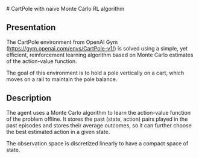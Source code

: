 # CartPole with naive Monte Carlo RL algorithm

## Presentation

The CartPole environment from OpenAI Gym (https://gym.openai.com/envs/CartPole-v1/) is solved using a simple, yet efficient, reinforcement learning algorithm based on Monte Carlo estimates of the action-value function.

The goal of this environment is to hold a pole vertically on a cart, which moves on a rail to maintain the pole balance.

## Description

The agent uses a Monte Carlo algorithm to learn the action-value function of the problem offline. It stores the past (state, action) pairs played in the past episodes and stores their average outcomes, so it can further choose the best estimated action in a given state.

The observation space is discretized linearly to have a compact space of state. 

